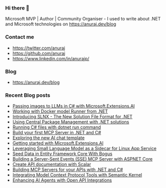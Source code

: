 ### Hi there 👋

Microsoft MVP | Author | Community Organiser - I used to write about .NET and Microsoft technologies on https://anuraj.dev/blog

### Contact me
* https://twitter.com/anuraj
* https://github.com/anuraj
* https://www.linkedin.com/in/anurajp/

### Blog
* https://anuraj.dev/blog

### Recent Blog posts
<!-- BLOGPOSTS:START -->
- [Passing images to LLMs in C# with Microsoft.Extensions.AI](https://anuraj.dev/blog/passing-images-to-llms-using-dotnet/)
- [Working with Docker model Runner from .NET](https://anuraj.dev/blog/working-with-docker-model-runner-from-dotnet/)
- [Introducing SLNX - The New Solution File Format for .NET](https://anuraj.dev/blog/introducing-slnx-the-new-solution-file-format/)
- [Using Central Package Management with .NET solutions](https://anuraj.dev/blog/using-central-package-management-with-net-solutions/)
- [Running C# files with dotnet run command](https://anuraj.dev/blog/running-csharp-files-with-dotnet-run/)
- [Build your first MCP Server in .NET and C#](https://anuraj.dev/blog/build-your-first-mcp-server-in-dotnet/)
- [Exploring the new AI chat template](https://anuraj.dev/blog/exploring-the-new-ai-chat-template/)
- [Getting started with Microsoft.Extensions.AI](https://anuraj.dev/blog/getting-started-with-microsoft-extensions-ai/)
- [Leveraging Small Language Model as a Sidecar for Linux App Service](https://anuraj.dev/blog/using-slm-as-sidecar-in-azure-appservice/)
- [Seed Data in Entity Framework Core With Bogus](https://anuraj.dev/blog/seed-entity-framework-core-with-bogus/)
- [Building a Server-Sent Events (SSE) MCP Server with ASPNET Core](https://anuraj.dev/blog/building-a-server-sent-events-sse-mcp-server-with-aspnetcore/)
- [Create API documentation with Scalar](https://anuraj.dev/blog/create-api-documentation-with-scalar/)
- [Building MCP Servers for your APIs with .NET and C#](https://anuraj.dev/blog/building-mcp-servers-for-your-apis/)
- [Integrating Model Context Protocol Tools with Semantic Kernel](https://anuraj.dev/blog/integrating-model-context-protocol-tools-with-semantic-kernel/)
- [Enhancing AI Agents with Open API Integrations](https://anuraj.dev/blog/enhancing-ai-agents-with-open-api/)
<!-- BLOGPOSTS:END -->

